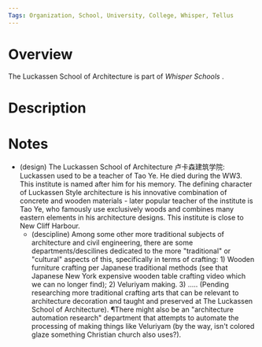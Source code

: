 ```yaml
---
Tags: Organization, School, University, College, Whisper, Tellus
---
```


# Overview

The Luckassen School of Architecture is part of *Whisper Schools* <!--Pending full name of the Whisper institute-->.

# Description

# Notes

* (design) The Luckassen School of Architecture 卢卡森建筑学院: Luckassen used to be a teacher of Tao Ye. He died during the WW3. This institute is named after him for his memory. The defining character of Luckassen Style architecture is his innovative combination of concrete and wooden materials - later popular teacher of the institute is Tao Ye, who famously use exclusively woods and combines many eastern elements in his architecture designs. This institute is close to New Cliff Harbour. 
    * (descipline) Among some other more traditional subjects of architecture and civil engineering, there are some departments/descilines dedicated to the more "traditional" or "cultural" aspects of this, specifically in terms of crafting: 1) Wooden furniture crafting per Japanese traditional methods (see that Japanese New York expensive wooden table crafting video which we can no longer find); 2) Veluriyam making. 3) ..... (Pending researching more traditional crafting arts that can be relevant to architecture decoration and taught and preserved at The Luckassen School of Architecture). ¶There might also be an "architecture automation research" department that attempts to automate the processing of making things like Veluriyam (by the way, isn't colored glaze something Christian church also uses?).